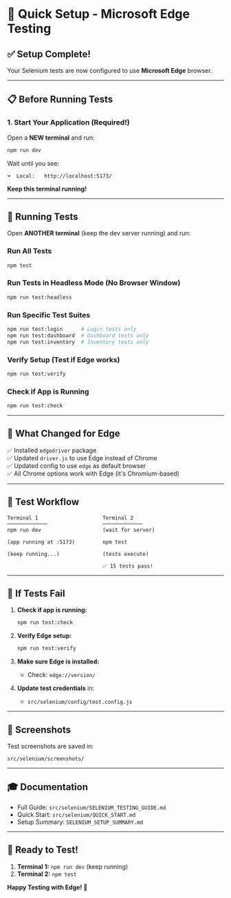 # 🚀 Quick Setup - Microsoft Edge Testing

## ✅ Setup Complete!

Your Selenium tests are now configured to use **Microsoft Edge** browser.

---

## 📋 Before Running Tests

### 1. **Start Your Application** (Required!)

Open a **NEW terminal** and run:

```bash
npm run dev
```

Wait until you see:

```
➜  Local:   http://localhost:5173/
```

**Keep this terminal running!**

---

## 🧪 Running Tests

Open **ANOTHER terminal** (keep the dev server running) and run:

### Run All Tests

```bash
npm test
```

### Run Tests in Headless Mode (No Browser Window)

```bash
npm run test:headless
```

### Run Specific Test Suites

```bash
npm run test:login      # Login tests only
npm run test:dashboard  # Dashboard tests only
npm run test:inventory  # Inventory tests only
```

### Verify Setup (Test if Edge works)

```bash
npm run test:verify
```

### Check if App is Running

```bash
npm run test:check
```

---

## 📝 What Changed for Edge

✅ Installed `edgedriver` package  
✅ Updated `driver.js` to use Edge instead of Chrome  
✅ Updated config to use `edge` as default browser  
✅ All Chrome options work with Edge (it's Chromium-based)

---

## 🎯 Test Workflow

```
Terminal 1                     Terminal 2
─────────────                  ─────────────
npm run dev                    (wait for server)

(app running at :5173)         npm test

(keep running...)              (tests execute)

                               ✅ 15 tests pass!
```

---

## 🐛 If Tests Fail

1. **Check if app is running:**

   ```bash
   npm run test:check
   ```

2. **Verify Edge setup:**

   ```bash
   npm run test:verify
   ```

3. **Make sure Edge is installed:**

   - Check: `edge://version/`

4. **Update test credentials** in:
   - `src/selenium/config/test.config.js`

---

## 📸 Screenshots

Test screenshots are saved in:

```
src/selenium/screenshots/
```

---

## 🎓 Documentation

- Full Guide: `src/selenium/SELENIUM_TESTING_GUIDE.md`
- Quick Start: `src/selenium/QUICK_START.md`
- Setup Summary: `SELENIUM_SETUP_SUMMARY.md`

---

## 🎉 Ready to Test!

1. **Terminal 1:** `npm run dev` (keep running)
2. **Terminal 2:** `npm test`

**Happy Testing with Edge! 🚀**

